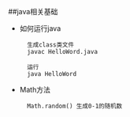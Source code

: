 ##java相关基础

- 如何运行java
    
        生成class类文件
        javac HelloWord.java
        
        运行
        java HelloWord

- Math方法

        Math.random() 生成0-1的随机数
